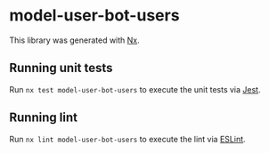 # model-user-bot-users

This library was generated with [Nx](https://nx.dev).

## Running unit tests

Run `nx test model-user-bot-users` to execute the unit tests via [Jest](https://jestjs.io).

## Running lint

Run `nx lint model-user-bot-users` to execute the lint via [ESLint](https://eslint.org/).
